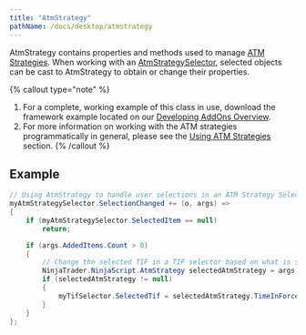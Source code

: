 ```yaml
---
title: "AtmStrategy"
pathName: /docs/desktop/atmstrategy
---
```


AtmStrategy contains properties and methods used to manage [ATM Strategies](/docs/desktop/advanced_trade_management_atm). When working with an [AtmStrategySelector](/docs/desktop/atmstrategyselector), selected objects can be cast to AtmStrategy to obtain or change their properties.

{% callout type="note" %}

1. For a complete, working example of this class in use, download the framework example located on our [Developing AddOns Overview](/docs/desktop/developing_add_ons).
2. For more information on working with the ATM strategies programmatically in general, please see the [Using ATM Strategies](/docs/desktop/using_atm_strategies) section.
{% /callout %}

## Example

```csharp
// Using AtmStrategy to handle user selections in an ATM Strategy Selector
myAtmStrategySelector.SelectionChanged += (o, args) =>
{
    if (myAtmStrategySelector.SelectedItem == null)
        return;

    if (args.AddedItems.Count > 0)
    {
        // Change the selected TIF in a TIF selector based on what is selected in the ATM Strategy Selector
        NinjaTrader.NinjaScript.AtmStrategy selectedAtmStrategy = args.AddedItems[0] as NinjaTrader.NinjaScript.AtmStrategy;
        if (selectedAtmStrategy != null)
        {
            myTifSelector.SelectedTif = selectedAtmStrategy.TimeInForce;
        }
    }
};
```

